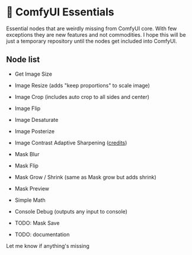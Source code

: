 # :wrench: ComfyUI Essentials

Essential nodes that are weirdly missing from ComfyUI core. With few exceptions they are new features and not commodities. I hope this will be just a temporary repository until the nodes get included into ComfyUI.

## Node list

- Get Image Size
- Image Resize (adds "keep proportions" to scale image)
- Image Crop (includes auto crop to all sides and center)
- Image Flip
- Image Desaturate
- Image Posterize
- Image Contrast Adaptive Sharpening ([credits](https://github.com/Jamy-L/Pytorch-Contrast-Adaptive-Sharpening))
- Mask Blur
- Mask Flip
- Mask Grow / Shrink (same as Mask grow but adds shrink)
- Mask Preview
- Simple Math
- Console Debug (outputs any input to console)

- TODO: Mask Save
- TODO: documentation

Let me know if anything's missing
